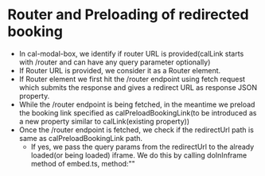 # Router and Preloading of redirected booking
- In cal-modal-box, we identify if router URL is provided(calLink starts with /router and can have any query parameter optionally)
- If Router URL is provided, we consider it as a Router element.
- If Router element we first hit the /router endpoint using fetch request which submits the response and gives a redirect URL as response JSON property.
- While the /router endpoint is being fetched, in the meantime we preload the booking link specified as calPreloadBookingLink(to be introduced as a new property similar to calLink(existing property))
- Once the /router endpoint is fetched, we check if the redirectUrl path is same as calPreloadBookingLink path.
  - If yes, we pass the query params from the redirectUrl to the already loaded(or being loaded) iframe. We do this by calling doInInframe method of embed.ts, method:""